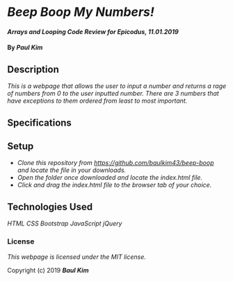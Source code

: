 # _Beep Boop My Numbers!_

#### _Arrays and Looping Code Review for Epicodus, 11.01.2019_

#### By _**Paul Kim**_

## Description

_This is a webpage that allows the user to input a number and returns a rage of numbers from 0 to the user inputted number. There are 3 numbers that have exceptions to them ordered from least to most important._

## Specifications



## Setup

* _Clone this repository from https://github.com/baulkim43/beep-boop and locate the file in your downloads._
* _Open the folder once downloaded and locate the index.html file._
* _Click and drag the index.html file to the browser tab of your choice._

## Technologies Used

_HTML_
_CSS_
_Bootstrap_
_JavaScript_
_jQuery_

### License

*_This webpage is licensed under the MIT license._*

Copyright (c) 2019 **_Baul Kim_**
